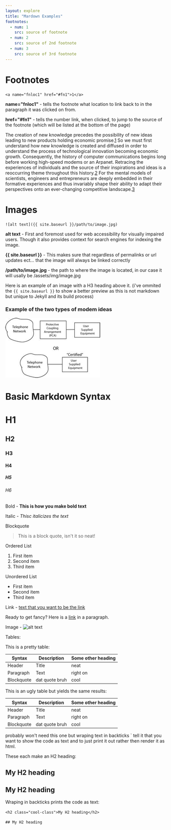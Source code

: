 ```yaml
---
layout: explore
title: "Mardown Examples"
footnotes:
  - num: 1
    src: source of footnote
  - num: 2
    src: source of 2nd footnote
  - num: 3
    src: source of 3rd footnote
---
```



Footnotes
=========
`<a name="fnloc1" href="#fn1">1</a>`


**name="fnloc1"** - tells the footnote what location to link back to in the paragraph it was clicked on from.

**href="#fn1"**  - tells the number link, when clicked, to jump to the source of the footnote (which will be listed at the bottom of the page)

The creation of new knowledge precedes the possibility of new ideas leading to new products holding economic promise.<a name="fnloc1" href="#fn1">1</a> So we must first understand how new knowledge is created and diffused in order to understand the process of technological innovation becoming economic growth. Consequently, the history of computer communications begins long before working high-speed modems or an Arpanet. Retracing the experiences of individuals and the source of their inspirations and ideas is a reoccurring theme throughout this history.<a name="fnloc2" href="#fn2">2</a> For the mental models of scientists, engineers and entrepreneurs are deeply embedded in their formative experiences and thus invariably shape their ability to adapt their perspectives onto an ever-changing competitive landscape.<a name="fnloc3" href="#fn3">3</a>

Images
======

`![alt text]({{ site.baseurl }}/path/to/image.jpg)`

**alt text** - First and foremost used for web accessibility for visually impaired users. Though it also provides context for search engines for indexing the image.

**{{ site.baseurl }}** - This makes sure that regardless of permalinks or url updates ect... that the image will always be linked correctly

**/path/to/image.jpg** - the path to where the image is located, in our case it will usally be /assets/img/image.jpg

Here is an example of an image with a H3 heading above it. (i've ommited the `{{ site.baseurl }}` to show a better preview as this is not markdown but unique to Jekyll and its build process)

### Example of the two types of modem ideas
![description of the image for screen readers](assets/img/modem-example.jpg)


Basic Markdown Syntax
=====================

# H1
## H2
### H3
#### H4
##### H5
###### H6


Bold - **This is how you make bold text**

Italic - *Thisc  italicizes the text*

Blockquote
> This is  a block quote, isn't it so neat!

Ordered List
1. First item
2. Second item
3. Third item

Unordered List
- First item
- Second item
- Third item

Link - [text that you want to be the link](https://www.example.com)

Ready to get fancy? Here is a [link](https://www.example.com) in a paragraph.

Image -	![alt text](../assets/img/modem-example.jpg)

Tables:

This is a pretty table:

| Syntax     | Description    | Some other heading |
| ------     | -----------    | ------------------ |
| Header     | Title          | neat               |
| Paragraph  | Text           | right on           |
| Blockquote | dat quote bruh | cool               |


This is an ugly table but yields the same results:

| Syntax | Description | Some other heading |
| --- | --- | --- |
| Header | Title | neat |
| Paragraph | Text | right on |
| Blockquote | dat quote bruh | cool |


probably won't need this one but wraping text in backticks ` tell it that you want to show the code as text and to just print it out rather then render it as html.

These each make an H2 heading:
<h2 class="coolheading">My H2 heading</h2>

## My H2 heading

Wraping in backticks prints the code as text:

`<h2 class="cool-class">My H2 heading</h2>`

`## My H2 heading`

